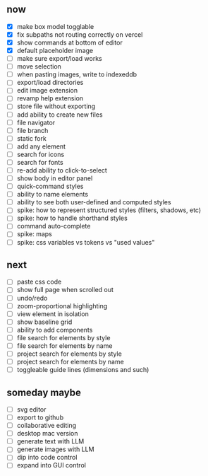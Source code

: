 
## now

- [x] make box model togglable
- [x] fix subpaths not routing correctly on vercel
- [x] show commands at bottom of editor
- [x] default placeholder image
- [ ] make sure export/load works
- [ ] move selection
- [ ] when pasting images, write to indexeddb
- [ ] export/load directories
- [ ] edit image extension
- [ ] revamp help extension
- [ ] store file without exporting
- [ ] add ability to create new files
- [ ] file navigator
- [ ] file branch
- [ ] static fork
- [ ] add any element
- [ ] search for icons
- [ ] search for fonts
- [ ] re-add ability to click-to-select
- [ ] show body in editor panel
- [ ] quick-command styles
- [ ] ability to name elements
- [ ] ability to see both user-defined and computed styles
- [ ] spike: how to represent structured styles (filters, shadows, etc)
- [ ] spike: how to handle shorthand styles
- [ ] command auto-complete
- [ ] spike: maps
- [ ] spike: css variables vs tokens vs "used values"

## next

- [ ] paste css code
- [ ] show full page when scrolled out
- [ ] undo/redo
- [ ] zoom-proportional highlighting
- [ ] view element in isolation
- [ ] show baseline grid
- [ ] ability to add components
- [ ] file search for elements by style
- [ ] file search for elements by name
- [ ] project search for elements by style
- [ ] project search for elements by name
- [ ] toggleable guide lines (dimensions and such)

## someday maybe

- [ ] svg editor
- [ ] export to github
- [ ] collaborative editing
- [ ] desktop mac version
- [ ] generate text with LLM
- [ ] generate images with LLM
- [ ] dip into code control
- [ ] expand into GUI control
